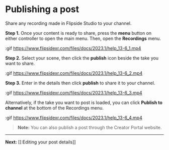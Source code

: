 # Publishing a post

Share any recording made in Flipside Studio to your channel.

**Step 1.** Once your content is ready to share, press the **menu** button on either controller to open the main menu.  Then, open the **Recordings** menu.

:gif https://www.flipsidexr.com/files/docs/2023.1/help_13-6_1.mp4

**Step 2.** Select your scene, then click the **publish** icon beside the take you want to share.

:gif https://www.flipsidexr.com/files/docs/2023.1/help_13-6_2.mp4

**Step 3.** Enter in the details then click **publish** to share it to your channel.

:gif https://www.flipsidexr.com/files/docs/2023.1/help_13-6_3.mp4

Alternatively,  if the take you want to post is loaded, you can click **Publish to channel** at the bottom of the Recordings menu.

:gif https://www.flipsidexr.com/files/docs/2023.1/help_13-6_4.mp4

> **Note:** You can also publish a post through the Creator Portal website.

---

**Next:** [[:Editing your post details]]

